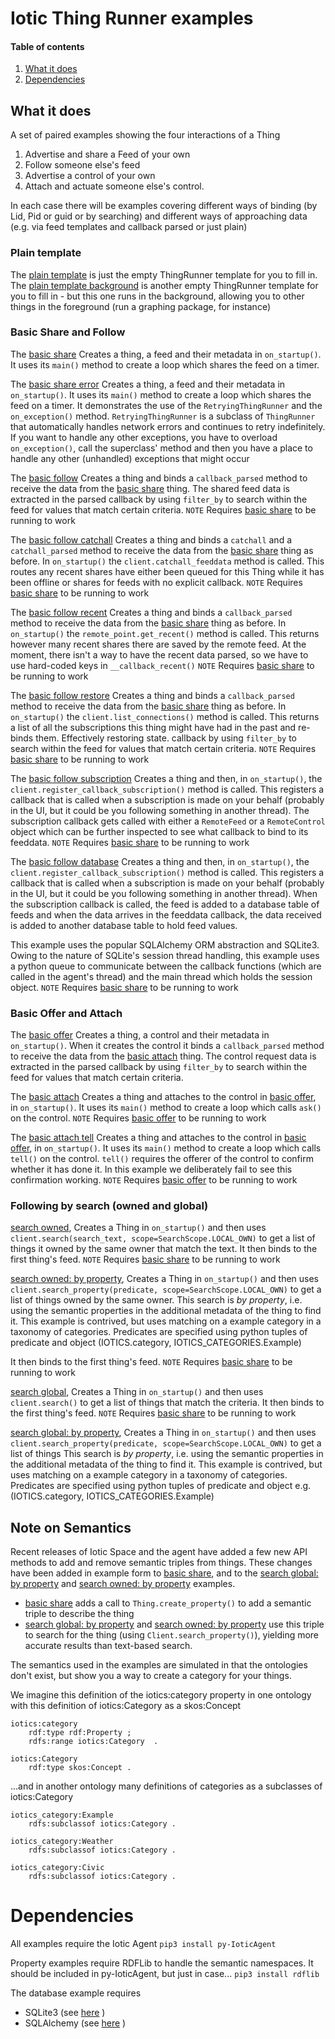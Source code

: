# Iotic Thing Runner examples


#### Table of contents
1. [What it does](#what-it-does)
2. [Dependencies](#Dependencies)

## What it does

A set of paired examples showing the four interactions of a Thing
1. Advertise and share a Feed of your own
2. Follow someone else's feed
3. Advertise a control of your own
4. Attach and actuate someone else's control.

In each case there will be examples covering different ways of binding (by Lid, Pid or guid or by searching) and
different ways of approaching data (e.g. via feed templates and callback parsed or just plain)

### Plain template
The [plain template](./plain_template.py) is just the empty ThingRunner template for you to fill in.
The [plain template background](./plain_template_background.py)
 is another empty ThingRunner template for you to fill in - but this one runs in the background, allowing you to
 other things in the foreground (run a graphing package, for instance)

### Basic Share and Follow
The [basic share](./follow_feed/share_basic.py) Creates a thing, a feed and their metadata in `on_startup()`.
It uses its `main()` method to create a loop which shares the feed on a timer.

The [basic share error](./follow_feed/share_basic_error.py) Creates a thing, a feed and their metadata in
`on_startup()`.
It uses its `main()` method to create a loop which shares the feed on a timer.
It demonstrates the use of the `RetryingThingRunner` and the `on_exception()` method.
`RetryingThingRunner` is a subclass of `ThingRunner` that automatically handles network errors and continues
to retry indefinitely. If you want to handle any other exceptions, you have to overload `on_exception()`, call
the superclass' method and then you have a place to handle any other (unhandled) exceptions that might occur

The [basic follow](./follow_feed/follow_basic.py) Creates a thing and binds a `callback_parsed` method to receive the
data from the [basic share](./follow_feed/share_basic.py) thing.  The shared feed data is extracted in the parsed
callback by using `filter_by` to search within the feed for values that match certain criteria.
`NOTE` Requires [basic share](./follow_feed/share_basic.py) to be running to work

The [basic follow catchall](./follow_feed/follow_basic_catchall.py)
Creates a thing and binds a `catchall` and a `catchall_parsed`
method to receive the data from the [basic share](./follow_feed/share_basic.py) thing as before.
In `on_startup()` the `client.catchall_feeddata` method is called.  This routes any recent shares
have either been queued for this Thing while it has been offline or shares for feeds with no explicit callback.
`NOTE` Requires [basic share](./follow_feed/share_basic.py) to be running to work

The [basic follow recent](./follow_feed/follow_basic_recent.py) Creates a thing and binds a `callback_parsed`
method to receive the data from the [basic share](./follow_feed/share_basic.py) thing as before.
In `on_startup()` the `remote_point.get_recent()` method is called.  This returns however many recent shares
there are saved by the remote feed. At the moment, there isn't a way to have the recent data parsed, so we
have to use hard-coded keys in `__callback_recent()`
`NOTE` Requires [basic share](./follow_feed/share_basic.py) to be running to work

The [basic follow restore](./follow_feed/follow_basic_restore.py) Creates a thing and binds a `callback_parsed`
method to receive the data from the [basic share](./follow_feed/share_basic.py) thing as before.
In `on_startup()` the `client.list_connections()` method is called. This returns a list of all the subscriptions
this thing might have had in the past and re-binds them.  Effectively restoring state.
callback by using `filter_by` to search within the feed for values that match certain criteria.
`NOTE` Requires [basic share](./follow_feed/share_basic.py) to be running to work

The [basic follow subscription](./follow_feed/follow_basic_subscription.py) Creates a thing and then,
in `on_startup()`,  the `client.register_callback_subscription()` method is called.
This registers a callback that is called when a subscription is made on your behalf (probably in the UI, but it
could be you following something in another thread).
The subscription callback gets called with either a `RemoteFeed` or a `RemoteControl` object which can be further
inspected to see what callback to bind to its feeddata.
`NOTE` Requires [basic share](./follow_feed/share_basic.py) to be running to work

The [basic follow database](./follow_feed/follow_basic_database.py) Creates a thing and then,
in `on_startup()`,  the `client.register_callback_subscription()` method is called.
This registers a callback that is called when a subscription is made on your behalf (probably in the UI, but it
could be you following something in another thread).
When the subscription callback is called, the feed is added to a database table of feeds and when the data arrives
in the feeddata callback, the data received is added to another database table to hold feed values.

This example uses the popular SQLAlchemy ORM abstraction and SQLite3. Owing to the nature of SQLite's session thread
handling, this example uses a python queue to communicate between the callback functions
(which are called in the agent's thread) and the main thread which holds the session object.
`NOTE` Requires [basic share](./follow_feed/share_basic.py) to be running to work

### Basic Offer and Attach
The [basic offer](./attach_control/offer_basic.py) Creates a thing, a control and their metadata in `on_startup()`.
When it creates the control it binds a `callback_parsed` method to receive the
data from the [basic attach](./attach_control/attach_basic.py) thing.  The control request data is extracted
in the parsed callback by using `filter_by` to search within the feed for values that match certain criteria.

The [basic attach](./attach_control/attach_basic.py) Creates a thing and attaches to the control in
[basic offer](./attach_control/offer_basic.py), in `on_startup()`.
It uses its `main()` method to create a loop which calls `ask()` on the control.
`NOTE` Requires [basic offer](./follow_feed/offer_basic.py) to be running to work

The [basic attach tell](./attach_control/attach_basic_tell.py) Creates a thing and attaches to the control in
[basic offer](./attach_control/offer_basic.py), in `on_startup()`.
It uses its `main()` method to create a loop which calls `tell()` on the control.  `tell()` requires the offerer
of the control to confirm whether it has done it. In this example we deliberately fail to see this confirmation
working.
`NOTE` Requires [basic offer](./follow_feed/offer_basic.py) to be running to work

### Following by search (owned and global)
[search owned](./follow_feed/follow_search_local.py), Creates a Thing in `on_startup()` and then uses
`client.search(search_text, scope=SearchScope.LOCAL_OWN)` to get a list of things it owned by the same owner that match the text.
It then binds to the first thing's feed.
`NOTE` Requires [basic share](./follow_feed/share_basic.py) to be running to work

[search owned: by property](./follow_feed/follow_search_local_property.py), Creates a Thing in `on_startup()` and then uses
`client.search_property(predicate, scope=SearchScope.LOCAL_OWN)` to get a list of things owned by the same owner.
This search is *by property*, i.e. using the semantic properties in the additional metadata of the thing to find it.
This example is contrived, but uses matching on a example category in a taxonomy of categories.
Predicates are specified using python tuples of predicate and object (IOTICS.category, IOTICS_CATEGORIES.Example)

It then binds to the first thing's feed.
`NOTE` Requires [basic share](./follow_feed/share_basic.py) to be running to work

[search global](./follow_feed/follow_search_global.py), Creates a Thing in `on_startup()` and then uses
`client.search()` to get a list of things that match the criteria.
It then binds to the first thing's feed.
`NOTE` Requires [basic share](./follow_feed/share_basic.py) to be running to work

[search global: by property](./follow_feed/follow_search_global_property.py), Creates a Thing in `on_startup()` and then uses
`client.search_property(predicate, scope=SearchScope.LOCAL_OWN)` to get a list of things
This search is *by property*, i.e. using the semantic properties in the additional metadata of the thing to find it.
This example is contrived, but uses matching on a example category in a taxonomy of categories.
Predicates are specified using python tuples of predicate and object e.g. (IOTICS.category, IOTICS_CATEGORIES.Example)

## Note on Semantics
Recent releases of Iotic Space and the agent have added a few new API methods to add and remove semantic triples from things.
These changes have been added in example form to [basic share](./follow_feed/share_basic.py), and to
the [search global: by property](./follow_feed/follow_search_global_property.py)
and [search owned: by property](./follow_feed/follow_search_local_property.py) examples.

- [basic share](./follow_feed/share_basic.py) adds a call to `Thing.create_property()` to add a semantic triple to describe the thing
- [search global: by property](./follow_feed/follow_search_global_property.py) and [search owned: by property](./follow_feed/follow_search_local_property.py)
use this triple to search for the thing (using `Client.search_property()`), yielding more accurate results than text-based search.

The semantics used in the examples are simulated in that the ontologies don't exist, but show you a way to create a category for your things.

We imagine this definition of the iotics:category property in one ontology with this definition of iotics:Category as a skos:Concept

```
iotics:category
    rdf:type rdf:Property ;
    rdfs:range iotics:Category  .

iotics:Category
    rdf:type skos:Concept .
```

...and in another ontology many definitions of categories as a subclasses of iotics:Category

```
iotics_category:Example
    rdfs:subclassof iotics:Category .

iotics_category:Weather
    rdfs:subclassof iotics:Category .

iotics_category:Civic
    rdfs:subclassof iotics:Category .

```

# Dependencies
All examples require the Iotic Agent
`pip3 install py-IoticAgent`

Property examples require RDFLib to handle the semantic namespaces. It should be included in py-IoticAgent, but just in case...
`pip3 install rdflib`

The database example requires
- SQLite3 (see [here](http://www.sqlitetutorial.net/download-install-sqlite/) )
- SQLAlchemy (see [here](https://www.pythoncentral.io/how-to-install-sqlalchemy/) )
